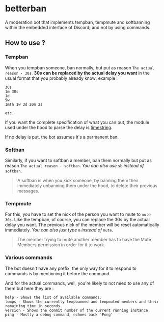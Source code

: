 # betterban

A moderation bot that implements tempban, tempmute and softbanning within the embedded interface of Discord; and not by using commands.

## How to use ?

### Tempban

When you tempban someone, ban normally, but put as reason `The actual reason - 30s`. **30s can be replaced by the actual delay you want** in the usual format that you probably already know; example :

```
30s
1m 30s
1d
5w
1mth 1w 3d 20m 2s

etc.
```

If you want the complete specification of what you can put, the module used under the hood to parse the delay is [timestring](https://www.npmjs.com/package/timestring).

If no delay is put, the bot assumes it's a parmanent ban.

### Softban

Similarly, if you want to softban a member, ban them normally but put as reason `The actual reason - softban`. *You can also use* `sb` *instead of* `softban`.

> A softban is when you kick someone, by banning them then immediately unbanning them under the hood, to delete their previous messages.

### Tempmute

For this, you have to set the nick of the person you want to mute to `mute 30s`. Like the tempban, of course, you can replace the 30s by the actual delay you want. The previous nick of the member will be reset automatically immediately. *You can also just type* `m` *instead of* `mute`.

> The member trying to mute another member has to have the Mute Members permission in order for it to work.

### Various commands

The bot doesn't have any prefix, the only way for it to respond to commands is by mentioning it before the command.

And for the actual commands, well, you're likely to not need to use any of them but here they are :

```
help - Shows the list of available commands.
temps - Shows the currently tempbanned and tempmuted members and their remaining time in seconds.
version - Shows the commit number of the current running instance.
ping - Mostly a debug command, echoes back 'Pong'
```